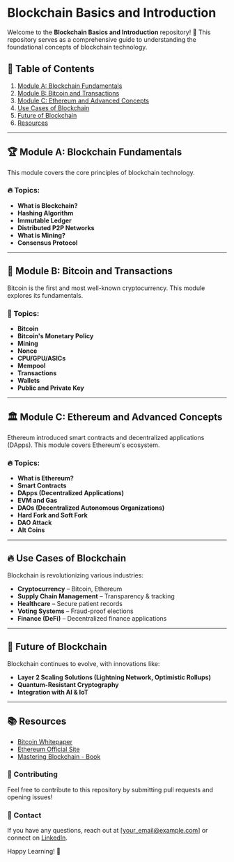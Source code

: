 # Blockchain Basics and Introduction

Welcome to the **Blockchain Basics and Introduction** repository! 🚀 This repository serves as a comprehensive guide to understanding the foundational concepts of blockchain technology.

## 📌 Table of Contents

1. [Module A: Blockchain Fundamentals](#module-a-blockchain-fundamentals)
2. [Module B: Bitcoin and Transactions](#module-b-bitcoin-and-transactions)
3. [Module C: Ethereum and Advanced Concepts](#module-c-ethereum-and-advanced-concepts)
4. [Use Cases of Blockchain](#use-cases-of-blockchain)
5. [Future of Blockchain](#future-of-blockchain)
6. [Resources](#resources)

---

## 🏆 Module A: Blockchain Fundamentals
This module covers the core principles of blockchain technology.

### 🔥 Topics:
- **What is Blockchain?**
- **Hashing Algorithm**
- **Immutable Ledger**
- **Distributed P2P Networks**
- **What is Mining?**
- **Consensus Protocol**

---

## 🔗 Module B: Bitcoin and Transactions
Bitcoin is the first and most well-known cryptocurrency. This module explores its fundamentals.

### 🚀 Topics:
- **Bitcoin**
- **Bitcoin's Monetary Policy**
- **Mining**
- **Nonce**
- **CPU/GPU/ASICs**
- **Mempool**
- **Transactions**
- **Wallets**
- **Public and Private Key**

---

## 🏛 Module C: Ethereum and Advanced Concepts
Ethereum introduced smart contracts and decentralized applications (DApps). This module covers Ethereum's ecosystem.

### 🔥 Topics:
- **What is Ethereum?**
- **Smart Contracts**
- **DApps (Decentralized Applications)**
- **EVM and Gas**
- **DAOs (Decentralized Autonomous Organizations)**
- **Hard Fork and Soft Fork**
- **DAO Attack**
- **Alt Coins**

---

## 🔥 Use Cases of Blockchain
Blockchain is revolutionizing various industries:
- **Cryptocurrency** – Bitcoin, Ethereum
- **Supply Chain Management** – Transparency & tracking
- **Healthcare** – Secure patient records
- **Voting Systems** – Fraud-proof elections
- **Finance (DeFi)** – Decentralized finance applications

---

## 🚀 Future of Blockchain
Blockchain continues to evolve, with innovations like:
- **Layer 2 Scaling Solutions (Lightning Network, Optimistic Rollups)**
- **Quantum-Resistant Cryptography**
- **Integration with AI & IoT**

---

## 📚 Resources
- [Bitcoin Whitepaper](https://bitcoin.org/bitcoin.pdf)
- [Ethereum Official Site](https://ethereum.org)
- [Mastering Blockchain - Book](https://www.oreilly.com/library/view/mastering-blockchain/9781787125445/)

### 🤝 Contributing
Feel free to contribute to this repository by submitting pull requests and opening issues!

### 📧 Contact
If you have any questions, reach out at [your_email@example.com] or connect on [LinkedIn](https://linkedin.com/yourprofile).

Happy Learning! 🚀

